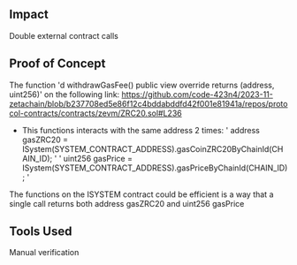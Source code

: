 ## Impact
Double external contract calls

## Proof of Concept
The function 'd withdrawGasFee() public view override returns (address, uint256)' on the following link:
https://github.com/code-423n4/2023-11-zetachain/blob/b237708ed5e86f12c4bddabddfd42f001e81941a/repos/protocol-contracts/contracts/zevm/ZRC20.sol#L236

- This functions interacts with the same address 2 times: 
' address gasZRC20 = ISystem(SYSTEM_CONTRACT_ADDRESS).gasCoinZRC20ByChainId(CHAIN_ID); '
' uint256 gasPrice = ISystem(SYSTEM_CONTRACT_ADDRESS).gasPriceByChainId(CHAIN_ID); '

The functions on the ISYSTEM contract could be efficient is a way that a single call returns both address gasZRC20 and uint256 gasPrice

## Tools Used

Manual verification
